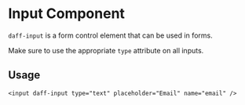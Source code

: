 # Input Component

`daff-input` is a form control element that can be used in forms.

Make sure to use the appropriate `type` attribute on all inputs.

## Usage

```
<input daff-input type="text" placeholder="Email" name="email" />
```